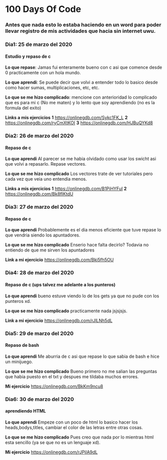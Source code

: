 # 100 Days Of Code 

### Antes que nada esto lo estaba haciendo en un word para poder llevar registro de mis actividades que hacia sin internet uwu.

### Dia1: 25 de marzo del 2020

#### Estudio y repaso de c

**Lo que repase**: Jamas fui enteramente bueno con c asi que comence desde 0 practicamente con un hola mundo.

**Lo que aprendi**: Se puede decir que volvi a entender todo lo basico desde como hacer sumas, multiplicaciones, etc, etc.

**Lo que se me hizo complicado**: mencione con anterioridad lo complicado que es para mi c (No me maten) y lo lento que soy aprendiendo (no es la formula del exito)

**Links a mis ejercicios**
**1** https://onlinegdb.com/Sykc1FK_L
**2** https://onlinegdb.com/ryCmXtKOI
**3** https://onlinegdb.com/HJBuQYKd8

### Dia2: 26 de marzo del 2020

#### Repaso de c

**Lo que aprendi** Al parecer se me habia olvidado como usar los swicht asi que volvi a repasarlo. Repase vectores.

**Lo que se me hizo complicado** Los vectores trate de ver tutoriales pero cada vez que veia uno entendia menos.

**Links a mis ejercicios**
**1** https://onlinegdb.com/B1PiHYFuI
**2** https://onlinegdb.com/Bk8fIKtdU

### Dia3: 27 de marzo del 2020
#### Repaso de c
**Lo que aprendi** Probablemente es el dia menos eficiente que tuve repase lo que vendria siendo los apuntadores.

**Lo que se me hizo complicado** Enserio hace falta decirlo? Todavia no entiendo de que me sirven los apuntadores 

**Link a mi ejercicio**
https://onlinegdb.com/Bki5fh5OU

### Dia4: 28 de marzo del 2020
#### Repaso de c  (ups talvez me adelante a los punteros)

**Lo que aprendi** bueno estuve viendo lo de los gets ya que no pude con los punteros xd.

**Lo que se me hizo complicado** practicamente nada jsjsjsjs.

**Link a  mi ejercicio**
https://onlinegdb.com/rJlLNh5dL

### Dia5: 29 de marzo del 2020
#### Repaso de bash

**Lo que aprendi**  Me aburria de c asi que repase lo que sabia de bash e hice un minijuego.

**Lo que se me hizo complicado** Bueno primero no me salian las preguntas que habia puesto en el txt y despues me tildaba muchos errores.

**Mi ejercicio**
https://onlinegdb.com/BkKm9ncu8

### Dia6: 30 de marzo del 2020
#### aprendiendo HTML
**Lo que aprendi** Empeze con un poco de html lo basico hacer los heads,bodys,titles, cambiar el color de las letras entre otras cosas.

**Lo que se me hizo complicado** Pues creo que nada por lo mientras html esta sencillo (ya se que no es un lenguaje xd).

**Mi ejercicio**
https://onlinegdb.com/rJPjlA9dL


